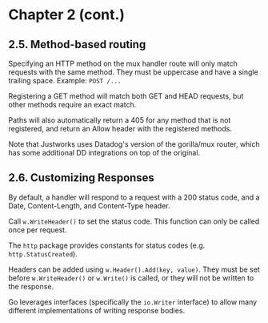 # Chapter 2 (cont.)
## 2.5. Method-based routing
Specifying an HTTP method on the mux handler route will only match requests with the same method.
They must be uppercase and have a single trailing space. Example: `POST /...`

Registering a GET method will match both GET and HEAD requests, but other methods require an 
exact match.

Paths will also automatically return a 405 for any method that is not registered, and return an
Allow header with the registered methods.

Note that Justworks uses Datadog's version of the gorilla/mux router, which has some additional
DD integrations on top of the original.

## 2.6. Customizing Responses
By default, a handler will respond to a request with a 200 status code, and a Date, 
Content-Length, and Content-Type header.

Call `w.WriteHeader()` to set the status code. This function can only be called once per request.

The `http` package provides constants for status codes (e.g. `http.StatusCreated`).

Headers can be added using `w.Header().Add(key, value)`. They must be set before 
`w.WriteHeader()` or `w.Write()` is called, or they will not be written to the response.

Go leverages interfaces (specifically the `io.Writer` interface) to allow many 
different implementations of writing response bodies.
